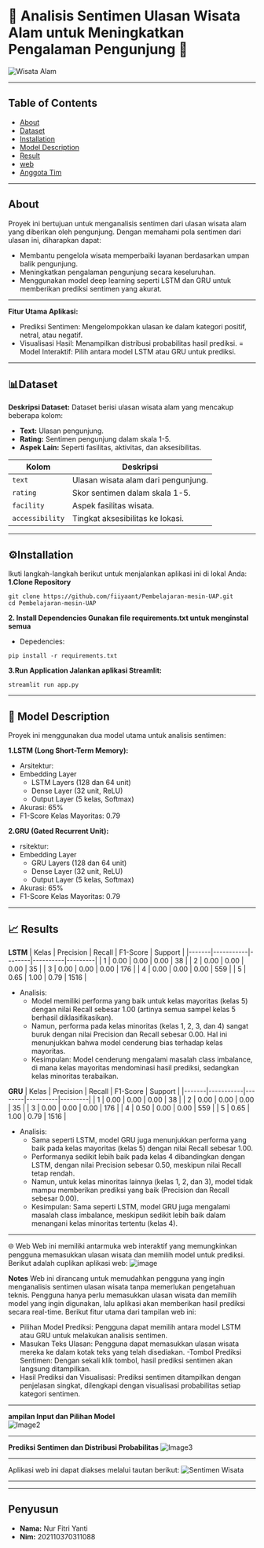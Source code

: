 # 🌲 Analisis Sentimen Ulasan Wisata Alam untuk Meningkatkan Pengalaman Pengunjung 🌿

![Wisata Alam](https://www.google.com/url?sa=i&url=https%3A%2F%2Fkemenparekraf.go.id%2Fragam-pariwisata%2FDestinasi-Wisata-Indonesia-Jadi-Tempat-Liburan-Pesohor-Dunia&psig=AOvVaw3-8R5dF2yoI-RE3n0Pvg2Z&ust=1735265155325000&source=images&cd=vfe&opi=89978449&ved=0CBQQjRxqFwoTCIjfi_qsxIoDFQAAAAAdAAAAABAE)


---
## **Table of Contents**
- [About](#about)
- [Dataset](#dataset)
- [Installation](#Installation)
- [Model Description](#Model-Description)
- [Result](#Result)
- [web](#web)
- [Anggota Tim](#anggota-tim)

---
## About

Proyek ini bertujuan untuk menganalisis sentimen dari ulasan wisata alam yang diberikan oleh pengunjung. Dengan memahami pola sentimen dari ulasan ini, diharapkan dapat:
- Membantu pengelola wisata memperbaiki layanan berdasarkan umpan balik pengunjung.
- Meningkatkan pengalaman pengunjung secara keseluruhan.
- Menggunakan model deep learning seperti LSTM dan GRU untuk memberikan prediksi sentimen yang akurat.

---
**Fitur Utama Aplikasi:**

- Prediksi Sentimen: Mengelompokkan ulasan ke dalam kategori positif, netral, atau negatif.
- Visualisasi Hasil: Menampilkan distribusi probabilitas hasil prediksi.
= Model Interaktif: Pilih antara model LSTM atau GRU untuk prediksi.
---

## 📊Dataset

**Deskripsi Dataset:**
Dataset berisi ulasan wisata alam yang mencakup beberapa kolom:
- **Text:** Ulasan pengunjung.
- **Rating:** Sentimen pengunjung dalam skala 1-5.
- **Aspek Lain:** Seperti fasilitas, aktivitas, dan aksesibilitas.

| **Kolom**       | **Deskripsi**                           |
|------------------|-----------------------------------------|
| `text`          | Ulasan wisata alam dari pengunjung.     |
| `rating`        | Skor sentimen dalam skala 1-5.         |
| `facility`      | Aspek fasilitas wisata.                |
| `accessibility` | Tingkat aksesibilitas ke lokasi.       |

---
## ⚙️Installation

Ikuti langkah-langkah berikut untuk menjalankan aplikasi ini di lokal Anda:
**1.Clone Repository**

```
git clone https://github.com/fiiyaant/Pembelajaran-mesin-UAP.git
cd Pembelajaran-mesin-UAP
```
**2. Install Dependencies Gunakan file requirements.txt untuk menginstal semua**

- Depedencies:
```
pip install -r requirements.txt
```
**3.Run Application Jalankan aplikasi Streamlit:**
```
streamlit run app.py
```
---
## 🧠 Model Description
Proyek ini menggunakan dua model utama untuk analisis sentimen:

**1.LSTM (Long Short-Term Memory):**
- Arsitektur:
- Embedding Layer
  - LSTM Layers (128 dan 64 unit)
  - Dense Layer (32 unit, ReLU)
  - Output Layer (5 kelas, Softmax)
- Akurasi: 65%
- F1-Score Kelas Mayoritas: 0.79

**2.GRU (Gated Recurrent Unit):**
- rsitektur:
- Embedding Layer
    - GRU Layers (128 dan 64 unit)
    - Dense Layer (32 unit, ReLU)
    - Output Layer (5 kelas, Softmax)
- Akurasi: 65%
- F1-Score Kelas Mayoritas: 0.79
---
## 📈  Results

**LSTM**
| Kelas | Precision | Recall | F1-Score | Support |
|-------|-----------|--------|----------|---------|
| 1     | 0.00      | 0.00   | 0.00     | 38      |
| 2     | 0.00      | 0.00   | 0.00     | 35      |
| 3     | 0.00      | 0.00   | 0.00     | 176     |
| 4     | 0.00      | 0.00   | 0.00     | 559     |
| 5     | 0.65      | 1.00   | 0.79     | 1516    |
- Analisis:
  - Model memiliki performa yang baik untuk kelas mayoritas (kelas 5) dengan nilai Recall sebesar 1.00 (artinya semua sampel kelas 5 berhasil diklasifikasikan).
  - Namun, performa pada kelas minoritas (kelas 1, 2, 3, dan 4) sangat buruk dengan nilai Precision dan Recall sebesar 0.00. Hal ini menunjukkan bahwa model cenderung bias terhadap kelas mayoritas.
  - Kesimpulan: Model cenderung mengalami masalah class imbalance, di mana kelas mayoritas mendominasi hasil prediksi, sedangkan kelas minoritas terabaikan.

**GRU**
| Kelas | Precision | Recall | F1-Score | Support |
|-------|-----------|--------|----------|---------|
| 1     | 0.00      | 0.00   | 0.00     | 38      |
| 2     | 0.00      | 0.00   | 0.00     | 35      |
| 3     | 0.00      | 0.00   | 0.00     | 176     |
| 4     | 0.50      | 0.00   | 0.00     | 559     |
| 5     | 0.65      | 1.00   | 0.79     | 1516    |
- Analisis:
  - Sama seperti LSTM, model GRU juga menunjukkan performa yang baik pada kelas mayoritas (kelas 5) dengan nilai Recall sebesar 1.00.
  - Performanya sedikit lebih baik pada kelas 4 dibandingkan dengan LSTM, dengan nilai     Precision sebesar 0.50, meskipun nilai Recall tetap rendah.
  - Namun, untuk kelas minoritas lainnya (kelas 1, 2, dan 3), model tidak mampu memberikan  prediksi yang baik (Precision dan Recall sebesar 0.00).
  - Kesimpulan: Sama seperti LSTM, model GRU juga mengalami masalah class imbalance, meskipun       sedikit lebih baik dalam menangani kelas minoritas tertentu (kelas 4).
---
🌐 Web
Web ini memiliki antarmuka web interaktif yang memungkinkan pengguna memasukkan ulasan wisata dan memilih model untuk prediksi. Berikut adalah cuplikan aplikasi web:
![image](https://github.com/user-attachments/assets/d820d40b-07f2-495d-aabd-4da54654fabd)

**Notes**
Web ini dirancang untuk memudahkan pengguna yang ingin menganalisis sentimen ulasan wisata tanpa memerlukan pengetahuan teknis. Pengguna hanya perlu memasukkan ulasan wisata dan memilih model yang ingin digunakan, lalu aplikasi akan memberikan hasil prediksi secara real-time.
Berikut fitur utama dari tampilan web ini:
  - Pilihan Model Prediksi: Pengguna dapat memilih antara model LSTM atau GRU untuk melakukan analisis sentimen.
  - Masukan Teks Ulasan: Pengguna dapat memasukkan ulasan wisata mereka ke dalam kotak teks yang telah disediakan.
  -Tombol Prediksi Sentimen: Dengan sekali klik tombol, hasil prediksi sentimen akan langsung ditampilkan.
  - Hasil Prediksi dan Visualisasi: Prediksi sentimen ditampilkan dengan penjelasan singkat, dilengkapi dengan visualisasi probabilitas setiap kategori sentimen.
---
 **ampilan Input dan Pilihan Model**   
![Image2](https://github.com/fiiyaant/Pembelajaran-mesin-UAP/blob/ae05f41a0a417c7a6d631a457edbecd32b333248/image/image2.png?raw=true)

---

**Prediksi Sentimen dan Distribusi Probabilitas**
![Image3](https://github.com/fiiyaant/Pembelajaran-mesin-UAP/blob/ae05f41a0a417c7a6d631a457edbecd32b333248/image/image3.png?raw=true)

---

Aplikasi web ini dapat diakses melalui tautan berikut:  ![Sentimen Wisata](https://pembelajaran-mesin-uap-peytahnxjtvvavckoe8xdc.streamlit.app/)

---

---
## Penyusun

- **Nama:** Nur Fitri Yanti
- **Nim:** 202110370311088
